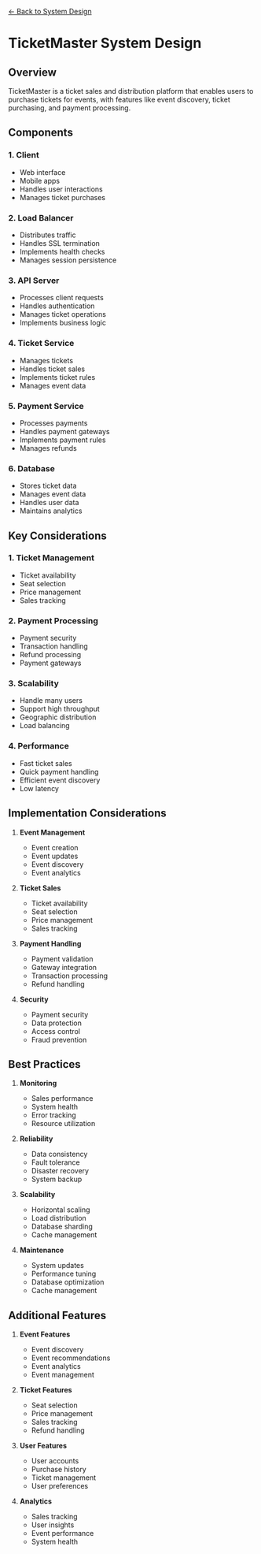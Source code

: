 [← Back to System Design](../system-design.md)

# TicketMaster System Design

## Overview
TicketMaster is a ticket sales and distribution platform that enables users to purchase tickets for events, with features like event discovery, ticket purchasing, and payment processing.

## Components

### 1. Client
- Web interface
- Mobile apps
- Handles user interactions
- Manages ticket purchases

### 2. Load Balancer
- Distributes traffic
- Handles SSL termination
- Implements health checks
- Manages session persistence

### 3. API Server
- Processes client requests
- Handles authentication
- Manages ticket operations
- Implements business logic

### 4. Ticket Service
- Manages tickets
- Handles ticket sales
- Implements ticket rules
- Manages event data

### 5. Payment Service
- Processes payments
- Handles payment gateways
- Implements payment rules
- Manages refunds

### 6. Database
- Stores ticket data
- Manages event data
- Handles user data
- Maintains analytics

## Key Considerations

### 1. Ticket Management
- Ticket availability
- Seat selection
- Price management
- Sales tracking

### 2. Payment Processing
- Payment security
- Transaction handling
- Refund processing
- Payment gateways

### 3. Scalability
- Handle many users
- Support high throughput
- Geographic distribution
- Load balancing

### 4. Performance
- Fast ticket sales
- Quick payment handling
- Efficient event discovery
- Low latency

## Implementation Considerations

1. **Event Management**
   - Event creation
   - Event updates
   - Event discovery
   - Event analytics

2. **Ticket Sales**
   - Ticket availability
   - Seat selection
   - Price management
   - Sales tracking

3. **Payment Handling**
   - Payment validation
   - Gateway integration
   - Transaction processing
   - Refund handling

4. **Security**
   - Payment security
   - Data protection
   - Access control
   - Fraud prevention

## Best Practices

1. **Monitoring**
   - Sales performance
   - System health
   - Error tracking
   - Resource utilization

2. **Reliability**
   - Data consistency
   - Fault tolerance
   - Disaster recovery
   - System backup

3. **Scalability**
   - Horizontal scaling
   - Load distribution
   - Database sharding
   - Cache management

4. **Maintenance**
   - System updates
   - Performance tuning
   - Database optimization
   - Cache management

## Additional Features

1. **Event Features**
   - Event discovery
   - Event recommendations
   - Event analytics
   - Event management

2. **Ticket Features**
   - Seat selection
   - Price management
   - Sales tracking
   - Refund handling

3. **User Features**
   - User accounts
   - Purchase history
   - Ticket management
   - User preferences

4. **Analytics**
   - Sales tracking
   - User insights
   - Event performance
   - System health
